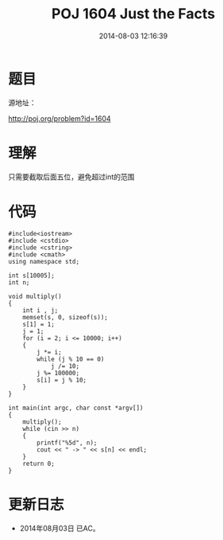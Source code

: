 ﻿---
title: POJ 1604 Just the Facts
date: 2014-08-03 12:16:39
tags: [ACM, POJ, C, 水题]
categories: Exercise
toc: true
---
# 题目
源地址：

http://poj.org/problem?id=1604

# 理解
只需要截取后面五位，避免超过int的范围

<!-- more -->

# 代码

```
#include<iostream>
#include <cstdio>
#include <cstring>
#include <cmath>
using namespace std;

int s[10005];
int n;

void multiply()
{
    int i , j;
    memset(s, 0, sizeof(s));
    s[1] = 1;
    j = 1;
    for (i = 2; i <= 10000; i++)
    {
        j *= i;
        while (j % 10 == 0)
            j /= 10;
        j %= 100000;
        s[i] = j % 10;
    }
}

int main(int argc, char const *argv[])
{
    multiply();
    while (cin >> n)
    {
        printf("%5d", n);
        cout << " -> " << s[n] << endl;
    }
    return 0;
}

```

# 更新日志
- 2014年08月03日 已AC。